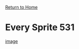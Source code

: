 [Return to Home](README.md)

# Every Sprite 531

[image](https://raw.githubusercontent.com/thatsmytrunks/love3custom/main/docs/images/everySprite/achTrigger_spr_0.png)

<div id="sprite-container"></div>

<style>
#sprite-container {
  display: flex;
  flex-wrap: wrap;
  justify-content: flex-start;
}

.sprite-item {
  display: flex;
  flex-direction: column;
  align-items: center;
  margin: 10px;
  text-align: center;
}

.sprite-item img {
  max-width: 100px;
  max-height: 100px;
}
</style>

<script>
document.addEventListener('DOMContentLoaded', function() {
  const spriteContainer = document.getElementById('sprite-container');
  const repoUrl = 'https://api.github.com/repos/thatsmytrunks/love3custom/contents/docs/images/everySprite';

  fetch(repoUrl)
    .then(response => response.json())
    .then(data => {
      data.forEach(file => {
        if (file.type === 'file' && file.name.endsWith('_0.png')) {
          const spriteName = file.name.replace('_0.png', '');
          const imageUrl = file.download_url; // Use the download_url directly

          const spriteItem = document.createElement('div');
          spriteItem.className = 'sprite-item';

          const image = document.createElement('img');
          image.src = imageUrl;
          image.alt = spriteName;

          const name = document.createElement('p');
          name.textContent = spriteName;

          spriteItem.appendChild(image);
          spriteItem.appendChild(name);
          spriteContainer.appendChild(spriteItem);
        }
      });
    })
    .catch(error => console.error('Error fetching sprite data:', error));
});
</script>